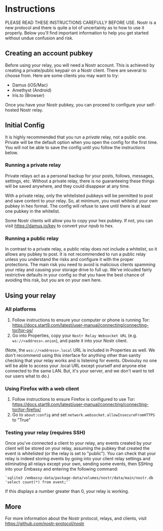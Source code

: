 # Instructions

PLEASE READ THESE INSTRUCTIONS CAREFULLY BEFORE USE. Nostr is a new protocol and
there is quite a lot of uncertainty as to how to use it properly. Below you'll
find important information to help you get started without undue confusion and
risk.

## Creating an account pubkey

Before using your relay, you will need a Nostr account. This is achieved by
creating a private/public keypair on a Nostr client. There are several to choose
from. Here are some clients you may want to try:

- Damus (iOS/Mac)
- Amethyst (Android)
- Iris.to (Browser)

Once you have your Nostr pubkey, you can proceed to configure your self-hosted
Nostr relay.

## Initial Config

It is highly recommended that you run a _private_ relay, not a public one.
Private will be the default option when you open the config for the first time.
You will not be able to save the config until you follow the instructions below.

### Running a private relay

Private relays act as a personal backup for your posts, follows, messages,
settings, etc. Without a private relay, there is no guaranteeing these things
will be saved anywhere, and they could disappear at any time.

With a private relay, only the whitelisted pubkeys will be permitted to post and
save content to your relay. So, at minimum, you must whitelist your own pubkey
in hex format. The config will refuse to save until there is at least one pubkey
in the whitelist.

Some Nostr clients will allow you to copy your hex pubkey. If not, you can visit
https://damus.io/key to convert your npub to hex.

### Running a public relay

In contrast to a private relay, a public relay does not include a whitelist, so
it allows any pubkey to post. It is not recommended to run a public relay unless
you understand the risks and configure it with the proper protections. The main
risk you need to avoid is malicious clients spamming your relay and causing your
storage drive to full up. We've inlcuded fairly restrictive defaults in your
config so that you have the best chance of avoiding this risk, but you are on
your own here.

## Using your relay

### All platforms

1. Follow instructions to ensure your computer or phone is running Tor:
   https://docs.start9.com/latest/user-manual/connecting/connecting-tor/tor-os/
2. Go into Properties, copy your `Nostr Relay Websocket URL` (e.g.
   `ws://<address>.onion`), and paste it into your Nostr client.

(Note, the `wss://<address>.local` URL is included in Properties as well. We
don't recommend using this interface for anything other than sanity checking
that your relay works and is listening for events. Obvioulsy no one will be able
to access your .local URL except yourself and anyone else connected to the same
LAN. But, it's your server, and we don't want to tell our users what to do.)

### Using Firefox with a web client

1. Follow instructions to ensure Firefox is configured to use Tor:
   https://docs.start9.com/latest/user-manual/connecting/connecting-tor/tor-firefox/
2. Go to `about:config` and set `network.websocket.allowInsecureFromHTTPS` to
   "True"

### Testing your relay (requires SSH)

Once you've connected a client to your relay, any events created by your client
will be stored on your relay, assuming the pubkey that created the event is
whitelisted (or the relay is set to "public"). You can check that your relay is
indeed storing events by going into your client relay settings and eliminating
all relays except your own, sending some events, then SSHing into your Embassy
and entering the following command:

```
`sqlite3 /embassy-data/package-data/volumes/nostr/data/main/nostr.db 'select count(*) from event;'`
```

If this displays a number greater than 0, your relay is working.

## More

For more information about the Nostr protocol, relays, and clients, visit
https://github.com/nostr-protocol/nostr
